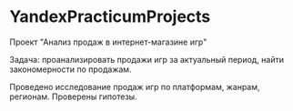 # YandexPracticumProjects
 
Проект "Анализ продаж в интернет-магазине игр"

Задача: проанализировать продажи игр за актуальный период, найти закономерности по продажам. 

Проведено исследование продаж игр по платформам, жанрам, регионам. Проверены гипотезы. 